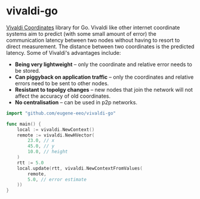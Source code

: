 # vivaldi-go

[Vivaldi Coordinates](https://en.wikipedia.org/wiki/Vivaldi_coordinates) library
for Go. Vivaldi like other internet coordinate systems aim to predict (with some
small amount of error) the communication latency between two nodes without having
to resort to direct measurement. The distance between two coordinates is the
predicted latency. Some of Vivaldi's advantages include:

 - **Being very lightweight** – only the coordinate and relative error needs to be stored.
 - **Can piggyback on application traffic** – only the coordinates and relative errors need to be sent to other nodes.
 - **Resistant to topolgy changes** – new nodes that join the network will not affect the accuracy of old coordinates.
 - **No centralisation** – can be used in p2p networks.

```go
import "github.com/eugene-eeo/vivaldi-go"

func main() {
    local := vivaldi.NewContext()
    remote := vivaldi.NewHVector(
        23.0, // x
        45.0, // y
        10.0, // height
    )
    rtt := 5.0
    local.update(rtt, vivaldi.NewContextFromValues(
        remote,
        5.0, // error estimate
    ))
}
```
